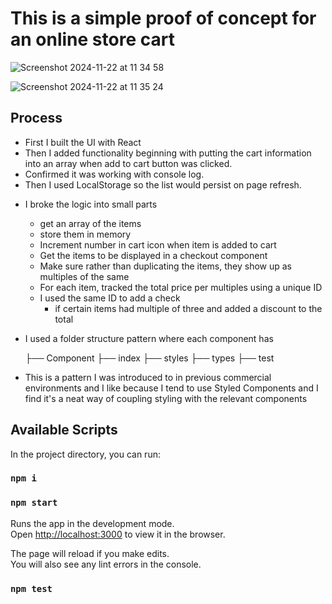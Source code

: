 # This is a simple proof of concept for an online store cart

![Screenshot 2024-11-22 at 11 34 58](https://github.com/user-attachments/assets/05332262-f3fa-4cdb-843f-a781a5120d37)


![Screenshot 2024-11-22 at 11 35 24](https://github.com/user-attachments/assets/7631f1fa-4199-4fc2-b323-07864d7ac981)


## Process

- First I built the UI with React
- Then I added functionality beginning with putting the cart information into an array when add to cart button was clicked.
- Confirmed it was working with console log.
- Then I used LocalStorage so the list would persist on page refresh.
  
* I broke the logic into small parts 
  * get an array of the items
  * store them in memory
  * Increment number in cart icon when item is added to cart
  * Get the items to be displayed in a checkout component
  * Make sure rather than duplicating the items, they show up as multiples of the same
  * For each item, tracked the total price per multiples using a unique ID
  * I used the same ID to add a check
    * if certain items had multiple of three and added a discount to the total

* I used a folder structure pattern where each component has
  
   ├── Component
       ├── index
       ├── styles
       ├── types
       ├── test
 
* This is a pattern I was introduced to in previous commercial environments and I like because I tend to use Styled Components and I find it's a neat way of coupling styling with the relevant components

## Available Scripts

In the project directory, you can run:

### `npm i`
### `npm start`

Runs the app in the development mode.\
Open [http://localhost:3000](http://localhost:3000) to view it in the browser.

The page will reload if you make edits.\
You will also see any lint errors in the console.

### `npm test`
